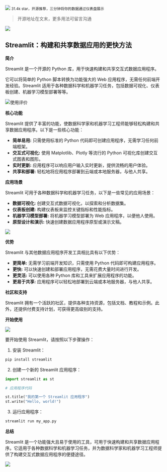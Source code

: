 <img src="/assets/image/240416-streamlit-1.gif" style="max-width: 70%; height: auto;">
<small>31.4k star，开源推荐，三分钟将你的数据通过仪表盘展示</small>


>开源地址在文末，更多用法可留言沟通

![](/assets/image/240416-streamlit-1.gif)

## Streamlit：构建和共享数据应用的更快方法

**简介**

Streamlit 是一个开源的 Python 库，用于快速构建和共享交互式数据应用程序。

它可以将简单的 Python 脚本转换为功能强大的 Web 应用程序，无需任何前端开发经验。Streamlit 适用于各种数据科学和机器学习任务，包括数据可视化、仪表板创建、机器学习模型部署等等。


![使用评价](/assets/image/240416-streamlit-2.png)


**核心功能**

Streamlit 提供了丰富的功能，使数据科学家和机器学习工程师能够轻松构建和共享数据应用程序。以下是一些核心功能：

* **简单易用:** 只需使用标准的 Python 代码即可创建应用程序，无需学习任何前端框架。
* **交互式可视化:** 使用 Matplotlib、Plotly 等流行的 Python 可视化库创建交互式图表和图形。
* **实时更新:** 应用程序可以响应用户输入实时更新，提供流畅的用户体验。
* **共享和部署:** 轻松地将应用程序部署到云端或本地服务器，与他人共享。

**应用场景**

Streamlit 可用于各种数据科学和机器学习任务，以下是一些常见的应用场景：

* **数据可视化:** 创建交互式数据可视化，以探索和分析数据集。
* **仪表板创建:** 构建仪表板来监控关键指标和性能指标。
* **机器学习模型部署:** 将机器学习模型部署为 Web 应用程序，以便他人使用。
* **原型设计和演示:** 快速创建数据应用程序原型或演示文稿。


![](/assets/image/240416-streamlit-3.png)


**优势**

Streamlit 与其他数据应用程序开发工具相比具有以下优势：

* **更简单:** 无需学习前端开发知识，只需使用 Python 代码即可构建应用程序。
* **更快:** 可以快速创建和部署应用程序，无需花费大量时间进行开发。
* **更灵活:** 可以使用各种 Python 库和工具来扩展应用程序的功能。
* **更易于共享:** 应用程序可以轻松地部署到云端或本地服务器，与他人共享。

**社区和支持**

Streamlit 拥有一个活跃的社区，提供各种支持资源，包括文档、教程和示例。此外，还提供付费支持计划，可获得更高级别的支持。

**开始使用**


![](/assets/image/240416-streamlit-4.png)


要开始使用 Streamlit，请按照以下步骤操作：

1. 安装 Streamlit：
```bash
pip install streamlit
```
2. 创建一个新的 Streamlit 应用程序：
```python
import streamlit as st

# 应用程序代码

st.title("我的第一个 Streamlit 应用程序")
st.write("Hello, world!")
```
3. 运行应用程序：
```bash
streamlit run my_app.py
```

**总结**

Streamlit 是一个功能强大且易于使用的工具，可用于快速构建和共享数据应用程序。它适用于各种数据科学和机器学习任务，并为数据科学家和机器学习工程师提供了构建交互式数据应用程序的便捷途径。


![](/assets/image/240416-streamlit-5.png)
